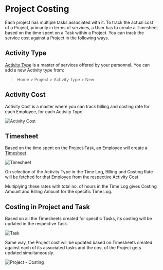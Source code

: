 <!-- add-breadcrumbs -->
# Project Costing

Each project has multiple tasks associated with it. To track the actual cost of a Project, primarily in terms of services, a User has to create a Timesheet based on the time spent on a Task within a Project. You can track the service cost against a Project in the following ways.

## Activity Type

[Activity Type](/docs/v12/user/manual/en/projects/activity-type) is a master of services offered by your personnel. You can add a new Activity type from:

> Home > Project > Activity Type > New

## Activity Cost

Activity Cost is a master where you can track billing and costing rate for each Employee, for each Activity Type.

<img class="screenshot" alt="Activity Cost" src="{{docs_base_url}}/assets/img/project/projects-activity-cost.png">

## Timesheet

Based on the time spent on the Project-Task, an Employee will create a [Timesheet](/docs/v12/user/manual/en/projects/timesheets).

<img class="screenshot" alt="Timesheet" src="{{docs_base_url}}/assets/img/project/projects-timesheet.png">

On selection of the Activity Type in the Time Log, Billing and Costing Rate will be fetched for that Employee from the respective [Activity Cost](/docs/v12/user/manual/en/projects/activity-cost).

Multiplying these rates with total no. of hours in the Time Log gives Costing Amount and Billing Amount for the specific Time Log.

## Costing in Project and Task

Based on all the Timesheets created for specific Tasks, its costing will be updated in the respective Task.

<img class="screenshot" alt="Task" src="{{docs_base_url}}/assets/img/project/projects-task-costing.png">

Same way, the Project cost will be updated based on Timesheets created against each of its associated tasks and the cost of the Project gets updated simultaneously.

<img class="screenshot" alt="Project - Costing" src="{{docs_base_url}}/assets/img/project/projects-costing-and-billing.png">
